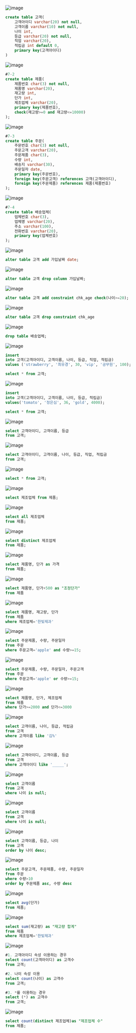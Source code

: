 ![image](https://github.com/qlkdkd/Database/assets/71871927/46dabcfd-eabc-4856-b812-83c121bf6de8)
```sql
create table 고객(
	고객아이디 varchar(20) not null,
    고객이름 varchar(10) not null,
	나이 int,
    등급 varchar(20) not null,
    직업 varchar(20),
    적립금 int default 0,
    primary key(고객아이디)
)
```

![image](https://github.com/qlkdkd/Database/assets/71871927/5ec69339-1d8b-4e1d-8153-c20e6bba1038)
```sql
#7-2
create table 제품(
	제품번호 char(3) not null,
    제품명 varchar(20),
    재고량 int,
    단가 int,
    제조업체 varchar(20),
    primary key(제품번호),
    check(재고량>=0 and 재고량<=10000)
);
```

![image](https://github.com/qlkdkd/Database/assets/71871927/b5fc41f6-b825-4093-9609-d57d7e7fd46f)
```sql
#7-3
create table 주문(
	주문번호 char(3) not null,
    주문고객 varchar(20),
    주문제품 char(3),
    수량 int,
    배송지 varchar(30),
    주문일자 date,
    primary key(주문번호),
    foreign key(주문고객) references 고객(고객아이디),
    foreign key(주문제품) references 제품(제품번호)
);
```

![image](https://github.com/qlkdkd/Database/assets/71871927/99ba988c-fd50-46f5-aa0d-fd73e3465bed)
```sql
#7-4
create table 배송업체(
	업체번호 char(3),
    업체명 varchar(20),
    주소 varchar(100),
    전화번호 varchar(20),
    primary key(업체번호)
);
```

![image](https://github.com/qlkdkd/Database/assets/71871927/face469e-6358-4ab5-a0ac-cea74e5105cb)
```sql
alter table 고객 add 가입날짜 date;
```

![image](https://github.com/qlkdkd/Database/assets/71871927/9408f6f2-a727-440b-9168-7f5501cb37f1)
```sql
alter table 고객 drop column 가입날짜;
```

![image](https://github.com/qlkdkd/Database/assets/71871927/0a94cee7-3b32-4c37-8928-a169844e2ae4)
```sql
alter table 고객 add constraint chk_age check(나이>=20);
```

![image](https://github.com/qlkdkd/Database/assets/71871927/35f9f63f-cc53-4dc1-8daa-fdaecb24667f)
```sql
alter table 고객 drop constraint chk_age
```

![image](https://github.com/qlkdkd/Database/assets/71871927/b657aa26-6995-40b3-b5d2-13a1f0efcaac)
```sql
drop table 배송업체;
```

![image](https://github.com/qlkdkd/Database/assets/71871927/fd1f35ad-9bf5-492e-97f2-22c9fec910a8)
```sql
insert
into 고객(고객아이디, 고객이름, 나이, 등급, 직업, 적립금)
values ('strawberry', '최유경', 30, 'vip', '공무원', 100);

select * from 고객;
```

![image](https://github.com/qlkdkd/Database/assets/71871927/7a9536b9-eb26-4b8b-9fcf-5435b6645aa9)
```sql
insert
into 고객(고객아이디, 고객이름, 나이, 등급, 적립금)
values('tomato', '정은심', 36, 'gold', 4000);

select * from 고객;
```

![image](https://github.com/qlkdkd/Database/assets/71871927/310351d8-8615-4032-a2f0-4e5105a026a9)
```sql
select 고객아이디, 고객이름, 등급
from 고객;
```

![image](https://github.com/qlkdkd/Database/assets/71871927/be7f99de-0963-4835-85fe-4f26842c8820)
```sql
select 고객아이디, 고객이름, 나이, 등급, 직업, 적립금
from 고객;
```

![image](https://github.com/qlkdkd/Database/assets/71871927/5318376a-f345-41c5-824c-d61558970819)
```sql
select * from 고객;
```

![image](https://github.com/qlkdkd/Database/assets/71871927/76dfbe64-787d-40af-8719-499602a8c57c)
```sql
select 제조업체 from 제품;
```

![image](https://github.com/qlkdkd/Database/assets/71871927/cd4c1498-881b-4a5a-ad5a-3e18bec6a813)
```sql
select all 제조업체
from 제품;
```

![image](https://github.com/qlkdkd/Database/assets/71871927/344d403d-34f5-4de2-8405-a935b2e927c0)
```sql
select distinct 제조업체
from 제품;
```

![image](https://github.com/qlkdkd/Database/assets/71871927/59ccd98f-fc58-4b3b-8faf-12b9f1b95288)
```sql
select 제품명, 단가 as 가격
from 제품;
```

![image](https://github.com/qlkdkd/Database/assets/71871927/fbc50e0b-616a-49ce-85b0-ad967eae599f)
```sql
select 제품명, 단가+500 as "조정단가"
from 제품
```

![image](https://github.com/qlkdkd/Database/assets/71871927/d01fd929-d2af-41f7-a7c8-e78824b3a85f)
```sql
select 제품명, 재고량, 단가
from 제품
where 제조업체='한빛제과'
```

![image](https://github.com/qlkdkd/Database/assets/71871927/9700bc2d-022d-451b-a18a-ad26980447ff)
```sql
select 주문제품, 수량, 주문일자
from 주문
where 주문고객='apple' and 수량>=15;
```

![image](https://github.com/qlkdkd/Database/assets/71871927/771fbfd9-4131-4d2c-8101-5583af9e7dcc)
```sql
select 주문제품, 수량, 주문일자, 주문고객
from 주문
where 주문고객='apple' or 수량>=15;
```

![image](https://github.com/qlkdkd/Database/assets/71871927/4c2b85e2-222f-4a5d-a0ea-3f4a566f98e1)
```sql
select 제품명, 단가, 제조업체
from 제품
where 단가>=2000 and 단가<=3000
```

![image](https://github.com/qlkdkd/Database/assets/71871927/cd585bf5-015d-41d2-9e82-b19607f44dee)
```sql
select 고객이름, 나이, 등급, 적립금
from 고객
where 고객이름 like '김%'
```

![image](https://github.com/qlkdkd/Database/assets/71871927/fefdb552-d1ac-4830-8cbd-0777b44364ac)
```sql
select 고객아이디, 고객이름, 등급
from 고객
where 고객아이디 like '_____';
```

![image](https://github.com/qlkdkd/Database/assets/71871927/8a340a88-a699-4f6c-b5eb-c49f60903451)
```sql
select 고객이름
from 고객
where 나이 is null;
```

![image](https://github.com/qlkdkd/Database/assets/71871927/bc2c2fe7-6f90-4cbf-8627-264f1eb458a4)
```sql
select 고객이름
from 고객
where 나이 is null;
```

![image](https://github.com/qlkdkd/Database/assets/71871927/74fd48a5-057d-4f58-a4b0-a14946fd7395)
```sql
select 고객이름, 등급, 나이
from 고객
order by 나이 desc;
```

![image](https://github.com/qlkdkd/Database/assets/71871927/affbce68-fc1f-4868-8cd6-3e55bdff446b)
```sql
select 주문고객, 주문제품, 수량, 주문일자
from 주문
where 수량>10
order by 주문제품 asc, 수량 desc
```

![image](https://github.com/qlkdkd/Database/assets/71871927/bf25d4e7-39c3-4b7a-80a6-f5f749b656d6)
```sql
select avg(단가)
from 제품;
```

![image](https://github.com/qlkdkd/Database/assets/71871927/3846c109-547f-424f-9dc8-c197187b1458)
```sql
select sum(재고량) as "재고량 합계"
from 제품
where 제조업체='한빛제과'
```

![image](https://github.com/qlkdkd/Database/assets/71871927/4e206b60-77b0-48e5-9618-52af34812b8c)
```sql
#1. 고객아이디 속성 이용하는 경우
select count(고객아이디) as 고객수
from 고객;

#2. 나이 속성 이용
select count(나이) as 고객수
from 고객;

#3. *를 이용하는 경우
select (*) as 고객수
from 고객;
```

![image](https://github.com/qlkdkd/Database/assets/71871927/d5e45dfe-05be-4916-a0cb-391b554fba94)
```sql
select count(distinct 제조업체)as "제조업체 수"
from 제품;
```
